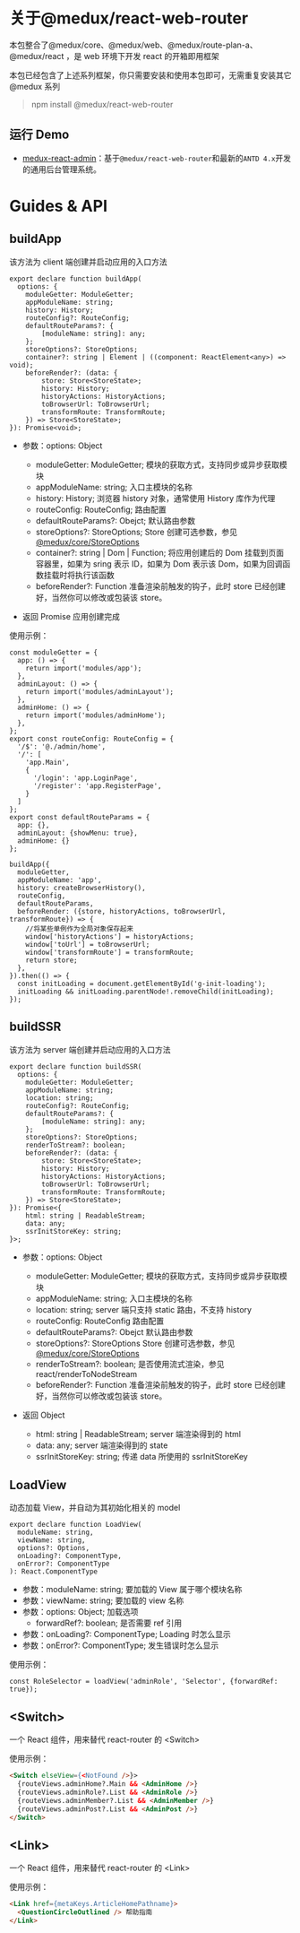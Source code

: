 # 关于@medux/react-web-router

本包整合了@medux/core、@medux/web、@medux/route-plan-a、@medux/react ，是 web 环境下开发 react 的开箱即用框架

本包已经包含了上述系列框架，你只需要安装和使用本包即可，无需重复安装其它@medux 系列

> npm install @medux/react-web-router

## 运行 Demo

- [medux-react-admin](https://github.com/wooline/medux-react-admin)：基于`@medux/react-web-router`和最新的`ANTD 4.x`开发的通用后台管理系统。

# Guides & API

## buildApp

该方法为 client 端创建并启动应用的入口方法

```TS
export declare function buildApp(
  options: {
    moduleGetter: ModuleGetter;
    appModuleName: string;
    history: History;
    routeConfig?: RouteConfig;
    defaultRouteParams?: {
        [moduleName: string]: any;
    };
    storeOptions?: StoreOptions;
    container?: string | Element | ((component: ReactElement<any>) => void);
    beforeRender?: (data: {
        store: Store<StoreState>;
        history: History;
        historyActions: HistoryActions;
        toBrowserUrl: ToBrowserUrl;
        transformRoute: TransformRoute;
    }) => Store<StoreState>;
}): Promise<void>;
```

- 参数：options: Object

  - moduleGetter: ModuleGetter; 模块的获取方式，支持同步或异步获取模块
  - appModuleName: string; 入口主模块的名称
  - history: History; 浏览器 history 对象，通常使用 History 库作为代理
  - routeConfig: RouteConfig; 路由配置
  - defaultRouteParams?: Obejct; 默认路由参数
  - storeOptions?: StoreOptions; Store 创建可选参数，参见[@medux/core/StoreOptions](https://github.com/wooline/medux/blob/master/packages/core/api/interfaces/storeoptions.md)
  - container?: string | Dom | Function; 将应用创建后的 Dom 挂载到页面容器里，如果为 sring 表示 ID，如果为 Dom 表示该 Dom，如果为回调函数挂载时将执行该函数
  - beforeRender?: Function 准备渲染前触发的钩子，此时 store 已经创建好，当然你可以修改或包装该 store。

- 返回 Promise 应用创建完成

使用示例：

```TS
const moduleGetter = {
  app: () => {
    return import('modules/app');
  },
  adminLayout: () => {
    return import('modules/adminLayout');
  },
  adminHome: () => {
    return import('modules/adminHome');
  },
};
export const routeConfig: RouteConfig = {
  '/$': '@./admin/home',
  '/': [
    'app.Main',
    {
      '/login': 'app.LoginPage',
      '/register': 'app.RegisterPage',
    }
  ]
};
export const defaultRouteParams = {
  app: {},
  adminLayout: {showMenu: true},
  adminHome: {}
};

buildApp({
  moduleGetter,
  appModuleName: 'app',
  history: createBrowserHistory(),
  routeConfig,
  defaultRouteParams,
  beforeRender: ({store, historyActions, toBrowserUrl, transformRoute}) => {
    //将某些单例作为全局对象保存起来
    window['historyActions'] = historyActions;
    window['toUrl'] = toBrowserUrl;
    window['transformRoute'] = transformRoute;
    return store;
  },
}).then(() => {
  const initLoading = document.getElementById('g-init-loading');
  initLoading && initLoading.parentNode!.removeChild(initLoading);
});
```

## buildSSR

该方法为 server 端创建并启动应用的入口方法

```TS
export declare function buildSSR(
  options: {
    moduleGetter: ModuleGetter;
    appModuleName: string;
    location: string;
    routeConfig?: RouteConfig;
    defaultRouteParams?: {
        [moduleName: string]: any;
    };
    storeOptions?: StoreOptions;
    renderToStream?: boolean;
    beforeRender?: (data: {
        store: Store<StoreState>;
        history: History;
        historyActions: HistoryActions;
        toBrowserUrl: ToBrowserUrl;
        transformRoute: TransformRoute;
    }) => Store<StoreState>;
}): Promise<{
    html: string | ReadableStream;
    data: any;
    ssrInitStoreKey: string;
}>;
```

- 参数：options: Object

  - moduleGetter: ModuleGetter; 模块的获取方式，支持同步或异步获取模块
  - appModuleName: string; 入口主模块的名称
  - location: string; server 端只支持 static 路由，不支持 history
  - routeConfig: RouteConfig 路由配置
  - defaultRouteParams?: Obejct 默认路由参数
  - storeOptions?: StoreOptions Store 创建可选参数，参见[@medux/core/StoreOptions](https://github.com/wooline/medux/blob/master/packages/core/api/interfaces/storeoptions.md)
  - renderToStream?: boolean; 是否使用流式渲染，参见 react/renderToNodeStream
  - beforeRender?: Function 准备渲染前触发的钩子，此时 store 已经创建好，当然你可以修改或包装该 store。

- 返回 Object
  - html: string | ReadableStream; server 端渲染得到的 html
  - data: any; server 端渲染得到的 state
  - ssrInitStoreKey: string; 传递 data 所使用的 ssrInitStoreKey

## LoadView

动态加载 View，并自动为其初始化相关的 model

```TS
export declare function LoadView(
  moduleName: string,
  viewName: string,
  options?: Options,
  onLoading?: ComponentType,
  onError?: ComponentType
): React.ComponentType
```

- 参数：moduleName: string; 要加载的 View 属于哪个模块名称
- 参数：viewName: string; 要加载的 view 名称
- 参数：options: Object; 加载选项
  - forwardRef?: boolean; 是否需要 ref 引用
- 参数：onLoading?: ComponentType; Loading 时怎么显示
- 参数：onError?: ComponentType; 发生错误时怎么显示

使用示例：

```JS
const RoleSelector = loadView('adminRole', 'Selector', {forwardRef: true});
```

## \<Switch\>

一个 React 组件，用来替代 react-router 的 \<Switch\>

使用示例：

```HTML
<Switch elseView={<NotFound />}>
  {routeViews.adminHome?.Main && <AdminHome />}
  {routeViews.adminRole?.List && <AdminRole />}
  {routeViews.adminMember?.List && <AdminMember />}
  {routeViews.adminPost?.List && <AdminPost />}
</Switch>
```

## \<Link\>

一个 React 组件，用来替代 react-router 的 \<Link\>

使用示例：

```HTML
<Link href={metaKeys.ArticleHomePathname}>
  <QuestionCircleOutlined /> 帮助指南
</Link>
```
